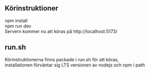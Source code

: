 ## Körinstruktioner
npm install\
npm run dev\
Servern kommer nu att köras på http://localhost:5173/

## run.sh
Körinstruktionerna finns packade i run.sh för att köras,\
installationen förväntar sig LTS versionen av nodejs och npm i path